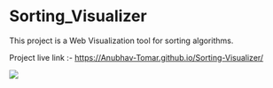 # Sorting_Visualizer

This project is a Web Visualization tool for sorting algorithms.

Project live link :- https://Anubhav-Tomar.github.io/Sorting-Visualizer/

<a href="#"><img width="auto" height="auto" src="https://github.com/Anubhav-Tomar/instagram-blockchain/blob/main/algogif.gif" height="175px"/></a>
